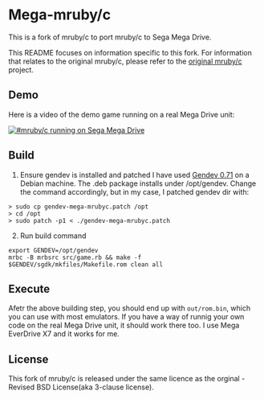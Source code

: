 # Mega-mruby/c
This is a fork of mruby/c to port mruby/c to Sega Mega Drive.

This README focuses on information specific to this fork.
For information that relates to the original mruby/c, please refer to the [original mruby/c](https://github.com/mrubyc/mrubyc) project.

## Demo

Here is a video of the demo game running on a real Mega Drive unit:

[![#mruby/c running on Sega Mega Drive](https://i.vimeocdn.com/video/1453390338-a007888517ab48bcb2e363ea488930e2e3bfd5693bbba92354d93d72e56b957d-d_640)](https://vimeo.com/721690388)

## Build

1. Ensure gendev is installed and patched
I have used [Gendev 0.71](https://github.com/kubilus1/gendev/releases/tag/0.7.1) on a Debian machine. The .deb package installs under /opt/gendev. Change the command accordingly, but in my case, I patched gendev dir with:

```
> sudo cp gendev-mega-mrubyc.patch /opt
> cd /opt
> sudo patch -p1 < ./gendev-mega-mrubyc.patch
```

2. Run build command
```
export GENDEV=/opt/gendev
mrbc -B mrbsrc src/game.rb && make -f $GENDEV/sgdk/mkfiles/Makefile.rom clean all
```

## Execute
Afetr the above building step, you should end up with `out/rom.bin`, which you can use with most emulators.
If you have a way of runnig your own code on the real Mega Drive unit, it should work there too. I use Mega EverDrive X7 and it works for me.


## License

This fork of mruby/c is released under the same licence as the orginal - Revised BSD License(aka 3-clause license).
